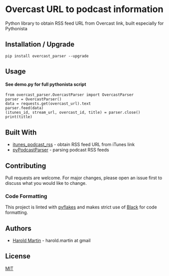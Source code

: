 # Overcast URL to podcast information
Python library to obtain RSS feed URL from Overcast link, built especially for Pythonista

## Installation / Upgrade

```
pip install overcast_parser --upgrade
```

## Usage
#### See demo.py for full pythonista script
```
from overcast_parser.OvercastParser import OvercastParser
parser = OvercastParser()
data = requests.get(overcast_url).text
parser.feed(data)
(itunes_id, stream_url, overcast_id, title) = parser.close()
print(title)
```

## Built With

* [itunes_podcast_rss](https://github.com/wotaen/itunes_podcast_rss) - obtain RSS feed URL from iTunes link
* [pyPodcastParser](https://github.com/jrigden/pyPodcastParser) - parsing podcast RSS feeds

## Contributing

Pull requests are welcome. For major changes, please open an issue first to discuss what you would like to change.

### Code Formatting

This project is linted with [pyflakes](https://github.com/PyCQA/pyflakes) and makes strict use of [Black](https://github.com/ambv/black) for code formatting.

## Authors

* [Harold Martin](https://www.linkedin.com/in/harold-martin-98526971/) - harold.martin at gmail


## License

[MIT](LICENSE.txt)